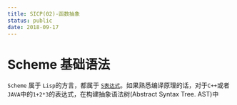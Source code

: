 ```yaml
---
title: SICP(02)-函数抽象
status: public
date: 2018-09-17
---
```


# Scheme 基础语法
`Scheme` 属于 `Lisp`的方言，都属于 [`S表达式`](https://zh.wikipedia.org/zh-hans/S-表达式)。如果熟悉编译原理的话，对于`C++`或者`JAVA`中的`1+2*3`的表达式，在构建抽象语法树(Abstract Syntax Tree. AST)中